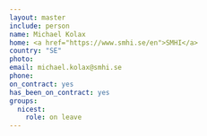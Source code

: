 ```yaml
---
layout: master
include: person
name: Michael Kolax
home: <a href="https://www.smhi.se/en">SMHI</a>
country: "SE"
photo:
email: michael.kolax@smhi.se
phone:
on_contract: yes
has_been_on_contract: yes
groups:
  nicest:
    role: on leave
---
```

